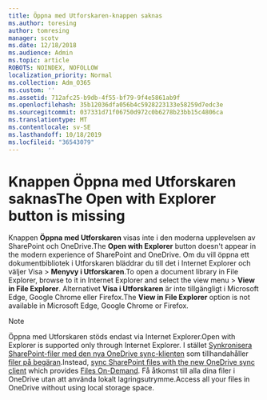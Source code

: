 ```yaml
---
title: Öppna med Utforskaren-knappen saknas
ms.author: toresing
author: tomresing
manager: scotv
ms.date: 12/18/2018
ms.audience: Admin
ms.topic: article
ROBOTS: NOINDEX, NOFOLLOW
localization_priority: Normal
ms.collection: Adm_O365
ms.custom: ''
ms.assetid: 712afc25-b9db-4f55-bf79-9f4e5861ab9f
ms.openlocfilehash: 35b12036dfa056b4c5928223133e58259d7edc3e
ms.sourcegitcommit: 037331d71f06750d972c0b6278b23bb15c4806ca
ms.translationtype: MT
ms.contentlocale: sv-SE
ms.lasthandoff: 10/18/2019
ms.locfileid: "36543079"
---
```

# <a name="the-open-with-explorer-button-is-missing"></a><span data-ttu-id="1c517-102">Knappen Öppna med Utforskaren saknas</span><span class="sxs-lookup"><span data-stu-id="1c517-102">The Open with Explorer button is missing</span></span>

<span data-ttu-id="1c517-103">Knappen **Öppna med Utforskaren** visas inte i den moderna upplevelsen av SharePoint och OneDrive.</span><span class="sxs-lookup"><span data-stu-id="1c517-103">The **Open with Explorer** button doesn't appear in the modern experience of SharePoint and OneDrive.</span></span> <span data-ttu-id="1c517-104">Om du vill öppna ett dokumentbibliotek i Utforskaren bläddrar du till det i Internet Explorer och väljer Visa \> **Menyvy i Utforskaren**.</span><span class="sxs-lookup"><span data-stu-id="1c517-104">To open a document library in File Explorer, browse to it in Internet Explorer and select the view menu \> **View in File Explorer**.</span></span> <span data-ttu-id="1c517-105">Alternativet **Visa i Utforskaren** är inte tillgängligt i Microsoft Edge, Google Chrome eller Firefox.</span><span class="sxs-lookup"><span data-stu-id="1c517-105">The **View in File Explorer** option is not available in Microsoft Edge, Google Chrome or Firefox.</span></span> 
  
> [!NOTE]
> <span data-ttu-id="1c517-106">Öppna med Utforskaren stöds endast via Internet Explorer.</span><span class="sxs-lookup"><span data-stu-id="1c517-106">Open with Explorer is supported only through Internet Explorer.</span></span> <span data-ttu-id="1c517-107">I stället [Synkronisera SharePoint-filer med den nya OneDrive sync-klienten](https://support.office.com/article/6de9ede8-5b6e-4503-80b2-6190f3354a88.aspx) som tillhandahåller [filer på begäran](https://support.office.com/article/0e6860d3-d9f3-4971-b321-7092438fb38e.aspx).</span><span class="sxs-lookup"><span data-stu-id="1c517-107">Instead, [sync SharePoint files with the new OneDrive sync client](https://support.office.com/article/6de9ede8-5b6e-4503-80b2-6190f3354a88.aspx) which provides [Files On-Demand](https://support.office.com/article/0e6860d3-d9f3-4971-b321-7092438fb38e.aspx).</span></span> <span data-ttu-id="1c517-108">Få åtkomst till alla dina filer i OneDrive utan att använda lokalt lagringsutrymme.</span><span class="sxs-lookup"><span data-stu-id="1c517-108">Access all your files in OneDrive without using local storage space.</span></span> 
  

